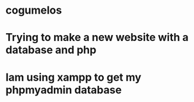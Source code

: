 # cogumelos


# Trying to make a new website with a database and php 

# Iam using xampp to get my phpmyadmin database
